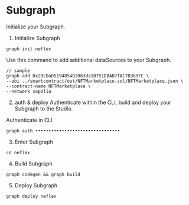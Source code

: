# Subgraph

Initialize your Subgraph.

1. Initialize Subgraph

```
graph init neflex
```

Use this command to add additional dataSources to your Subgraph.
```
// sample
graph add 0x29cDaD5194854D2063da1B751DBAB7fAC7B3b9FC \
--abi ../smartcontract/out/NFTMarketplace.sol/NFTMarketplace.json \
--contract-name NFTMarketplace \
--network sepolia
```


2. auth & deploy
Authenticate within the CLI, build and deploy your Subgraph to the Studio.

Authenticate in CLI

```
graph auth ••••••••••••••••••••••••••••••••
```
3. Enter Subgraph
```
cd neflex
```

4. Build Subgraph
```
graph codegen && graph build
```

5. Deploy Subgraph
```
graph deploy neflex
```
